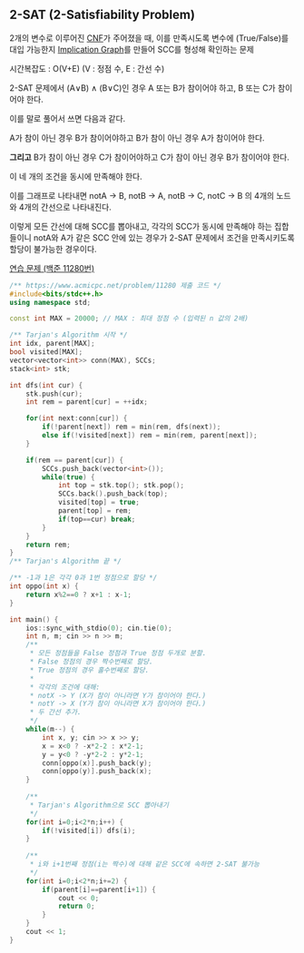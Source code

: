 ## 2-SAT (2-Satisfiability Problem)
2개의 변수로 이루어진 [CNF](https://ko.wikipedia.org/wiki/%EB%85%BC%EB%A6%AC%EA%B3%B1_%ED%91%9C%EC%A4%80%ED%98%95)가 주어졌을 때, 이를 만족시도록 변수에 (True/False)를 대입 가능한지 [Implication Graph](https://en.wikipedia.org/wiki/Implication_graph)를 만들어 SCC를 형성해 확인하는 문제

시간복잡도 : O(V+E) (V : 정점 수, E : 간선 수)

2-SAT 문제에서 (A∨B) ∧ (B∨C)인 경우 A 또는 B가 참이어야 하고, B 또는 C가 참이어야 한다.

이를 말로 풀어서 쓰면 다음과 같다.

A가 참이 아닌 경우 B가 참이어야하고 B가 참이 아닌 경우 A가 참이어야 한다.

**그리고** B가 참이 아닌 경우 C가 참이어야하고 C가 참이 아닌 경우 B가 참이어야 한다.

이 네 개의 조건을 동시에 만족해야 한다.

이를 그래프로 나타내면 notA -> B, notB -> A, notB -> C, notC -> B 의 4개의 노드와 4개의 간선으로 나타내진다.

이렇게 모든 간선에 대해 SCC를 뽑아내고, 각각의 SCC가 동시에 만족해야 하는 집합들이니 notA와 A가 같은 SCC 안에 있는 경우가 2-SAT 문제에서 조건을 만족시키도록 할당이 불가능한 경우이다.

[연습 문제 (백준 11280번)](https://www.acmicpc.net/problem/11280)

``` c++
/** https://www.acmicpc.net/problem/11280 제출 코드 */
#include<bits/stdc++.h>
using namespace std;

const int MAX = 20000; // MAX : 최대 정점 수 (입력된 n 값의 2배)

/** Tarjan's Algorithm 시작 */
int idx, parent[MAX];
bool visited[MAX];
vector<vector<int>> conn(MAX), SCCs;
stack<int> stk;

int dfs(int cur) {
    stk.push(cur);
    int rem = parent[cur] = ++idx;

    for(int next:conn[cur]) {
        if(!parent[next]) rem = min(rem, dfs(next));
        else if(!visited[next]) rem = min(rem, parent[next]);
    }

    if(rem == parent[cur]) {
        SCCs.push_back(vector<int>());
        while(true) {
            int top = stk.top(); stk.pop();
            SCCs.back().push_back(top);
            visited[top] = true;
            parent[top] = rem;
            if(top==cur) break;
        }
    }
    return rem;
}
/** Tarjan's Algorithm 끝 */

/** -1과 1은 각각 0과 1번 정점으로 할당 */
int oppo(int x) {
    return x%2==0 ? x+1 : x-1;
}

int main() {
    ios::sync_with_stdio(0); cin.tie(0);
    int n, m; cin >> n >> m;
    /** 
     * 모든 정점들을 False 정점과 True 정점 두개로 분할.
     * False 정점의 경우 짝수번째로 할당.
     * True 정점의 경우 홀수번째로 할당.
     * 
     * 각각의 조건에 대해:
     * notX -> Y (X가 참이 아니라면 Y가 참이어야 한다.)
     * notY -> X (Y가 참이 아니라면 X가 참이어야 한다.)
     * 두 간선 추가.
     */
    while(m--) {
        int x, y; cin >> x >> y;
        x = x<0 ? -x*2-2 : x*2-1;
        y = y<0 ? -y*2-2 : y*2-1;
        conn[oppo(x)].push_back(y);
        conn[oppo(y)].push_back(x);
    }
    
    /** 
     * Tarjan's Algorithm으로 SCC 뽑아내기
     */
    for(int i=0;i<2*n;i++) {
        if(!visited[i]) dfs(i);
    }
    
    /** 
     * i와 i+1번째 정점(i는 짝수)에 대해 같은 SCC에 속하면 2-SAT 불가능
     */
    for(int i=0;i<2*n;i+=2) {
        if(parent[i]==parent[i+1]) {
            cout << 0;
            return 0;
        }
    }
    cout << 1;
}
```
